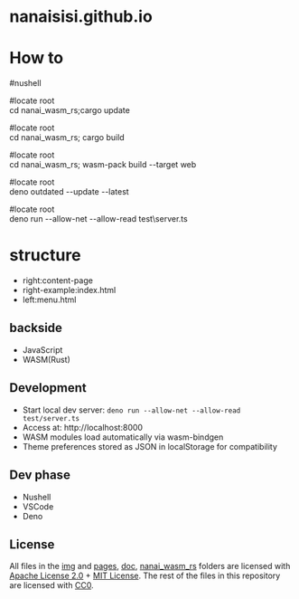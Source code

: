 # nanaisisi.github.io

# How to

#nushell

#locate root<br />
cd nanai_wasm_rs;cargo update

#locate root<br />
cd nanai_wasm_rs; cargo build

#locate root<br />
cd nanai_wasm_rs; wasm-pack build --target web

#locate root<br />
deno outdated --update --latest

#locate root<br />
deno run --allow-net --allow-read test\server.ts

# structure

- right:content-page
- right-example:index.html
- left:menu.html

## backside

- JavaScript
- WASM(Rust)

## Development

- Start local dev server: `deno run --allow-net --allow-read test/server.ts`
- Access at: http://localhost:8000
- WASM modules load automatically via wasm-bindgen
- Theme preferences stored as JSON in localStorage for compatibility

## Dev phase

- Nushell
- VSCode
- Deno

## License

All files in the [img](./img) and [pages](./pages), [doc](./doc), [nanai_wasm_rs](./nanai_wasm_rs) folders are licensed with [Apache License 2.0](./doc/LICENSE-APACHE) + [MIT License](./doc/LICENSE-MIT). The rest of the files in this repository are licensed with [CC0](./LICENSE).
